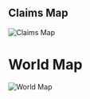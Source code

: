 ## Claims Map

![Claims Map](/earth-minecraft/Claims.svg)

# World Map

![World Map](/earth-minecraft/World.png)
